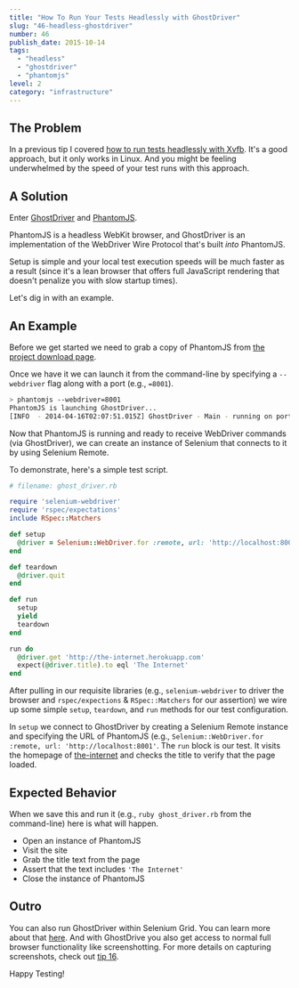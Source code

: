 ```yaml
---
title: "How To Run Your Tests Headlessly with GhostDriver"
slug: "46-headless-ghostdriver"
number: 46
publish_date: 2015-10-14
tags:
  - "headless"
  - "ghostdriver"
  - "phantomjs"
level: 2
category: "infrastructure"
---
```


## The Problem

In a previous tip I covered [how to run tests headlessly with Xvfb](/tips/38-headless). It's a good approach, but it only works in Linux. And you might be feeling underwhelmed by the speed of your test runs with this approach.

## A Solution

Enter [GhostDriver](https://github.com/detro/ghostdriver) and [PhantomJS](http://phantomjs.org/).

PhantomJS is a headless WebKit browser, and GhostDriver is an implementation of the WebDriver Wire Protocol that's built _into_ PhantomJS.

Setup is simple and your local test execution speeds will be much faster as a result (since it's a lean browser that offers full JavaScript rendering that doesn't penalize you with slow startup times).

Let's dig in with an example.

## An Example

Before we get started we need to grab a copy of PhantomJS from [the project download page](http://phantomjs.org/download.html).

Once we have it we can launch it from the command-line by specifying a `--webdriver` flag along with a port (e.g., `=8001`).

```sh
> phantomjs --webdriver=8001
PhantomJS is launching GhostDriver...
[INFO  - 2014-04-16T02:07:51.015Z] GhostDriver - Main - running on port 8001
```

Now that PhantomJS is running and ready to receive WebDriver commands (via GhostDriver), we can create an instance of Selenium that connects to it by using Selenium Remote.

To demonstrate, here's a simple test script.

```ruby
# filename: ghost_driver.rb

require 'selenium-webdriver'
require 'rspec/expectations'
include RSpec::Matchers

def setup
  @driver = Selenium::WebDriver.for :remote, url: 'http://localhost:8001'
end

def teardown
  @driver.quit
end

def run
  setup
  yield
  teardown
end

run do
  @driver.get 'http://the-internet.herokuapp.com'
  expect(@driver.title).to eql 'The Internet'
end
```

After pulling in our requisite libraries (e.g., `selenium-webdriver` to driver the browser and `rspec/expections` & `RSpec::Matchers` for our assertion) we wire up some simple `setup`, `teardown`, and `run` methods for our test configuration.

In `setup` we connect to GhostDriver by creating a Selenium Remote instance and specifying the URL of PhantomJS (e.g., `Selenium::WebDriver.for :remote, url: 'http://localhost:8001'`. The `run` block is our test. It visits the homepage of [the-internet](https://github.com/tourdedave/the-internet) and checks the title to verify that the page loaded.

## Expected Behavior

When we save this and run it (e.g., `ruby ghost_driver.rb` from the command-line) here is what will happen.

+ Open an instance of PhantomJS
+ Visit the site
+ Grab the title text from the page
+ Assert that the text includes `'The Internet'`
+ Close the instance of PhantomJS

## Outro

You can also run GhostDriver within Selenium Grid. You can learn more about that [here](https://github.com/detro/ghostdriver#register-ghostdriver-with-a-selenium-grid-hub). And with GhostDrive you also get access to normal full browser functionality like screenshotting. For more details on capturing screenshots, check out [tip 16](/tips/16-take-screenshot-on-failure).

Happy Testing!
